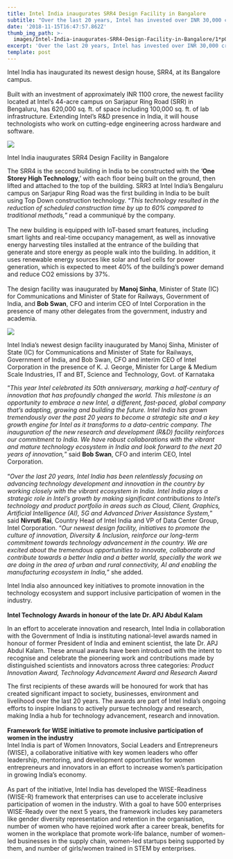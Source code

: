 ```yaml
---
title: Intel India inaugurates SRR4 Design Facility in Bangalore
subtitle: "Over the last 20 years, Intel has invested over INR 30,000 crore in\_India"
date: '2018-11-15T16:47:57.862Z'
thumb_img_path: >-
  images/Intel-India-inaugurates-SRR4-Design-Facility-in-Bangalore/1*p0mq2YUDbTby9DaFG5ID8A.jpeg
excerpt: 'Over the last 20 years, Intel has invested over INR 30,000 crore in India'
template: post
---
```

Intel India has inaugurated its newest design house, SRR4, at its Bangalore campus.   
   
Built with an investment of approximately INR 1100 crore, the newest facility located at Intel’s 44-acre campus on Sarjapur Ring Road (SRR) in Bengaluru, has 620,000 sq. ft. of space including 100,000 sq. ft. of lab infrastructure. Extending Intel’s R&D presence in India, it will house technologists who work on cutting-edge engineering across hardware and software.

![](/images/Intel-India-inaugurates-SRR4-Design-Facility-in-Bangalore/1*p0mq2YUDbTby9DaFG5ID8A.jpeg)

<figcaption>Intel India inaugurates SRR4 Design Facility in Bangalore</figcaption>

The SRR4 is the second building in India to be constructed with the ‘**One Storey High Technology**,’ with each floor being built on the ground, then lifted and attached to the top of the building. SRR3 at Intel India’s Bengaluru campus on Sarjapur Ring Road was the first building in India to be built using Top Down construction technology. “*This technology resulted in the reduction of scheduled construction time by up to 60% compared to traditional methods,*” read a communiqué by the company.   
   
The new building is equipped with IoT-based smart features, including smart lights and real-time occupancy management, as well as innovative energy harvesting tiles installed at the entrance of the building that generate and store energy as people walk into the building. In addition, it uses renewable energy sources like solar and fuel cells for power generation, which is expected to meet 40% of the building’s power demand and reduce CO2 emissions by 37%.  
   
The design facility was inaugurated by **Manoj Sinha**, Minister of State (IC) for Communications and Minister of State for Railways, Government of India, and **Bob Swan**, CFO and interim CEO of Intel Corporation in the presence of many other delegates from the government, industry and academia.

![](/images/Intel-India-inaugurates-SRR4-Design-Facility-in-Bangalore/1*KEC6XwNiYAjXFKfsvK4-oQ.jpeg)

<figcaption>Intel India’s newest design facility inaugurated by Manoj Sinha, Minister of State (IC) for Communications and Minister of State for Railways, Government of India, and Bob Swan, CFO and interim CEO of Intel Corporation in the presence of K. J. George, Minister for Large &amp; Medium Scale Industries, IT and BT, Science and Technology, Govt. of Karnataka</figcaption>

“*This year Intel celebrated its 50th anniversary, marking a half-century of innovation that has profoundly changed the world. This milestone is an opportunity to embrace a new Intel, a different, fast-paced, global company that’s adapting, growing and building the future. Intel India has grown tremendously over the past 20 years to become a strategic site and a key growth engine for Intel as it transforms to a data-centric company. The inauguration of the new research and development (R&D) facility reinforces our commitment to India. We have robust collaborations with the vibrant and mature technology ecosystem in India and look forward to the next 20 years of innovation,*” said **Bob Swan**, CFO and interim CEO, Intel Corporation.  
   
“*Over the last 20 years, Intel India has been relentlessly focusing on advancing technology development and innovation in the country by working closely with the vibrant ecosystem in India. Intel India plays a strategic role in Intel’s growth by making significant contributions to Intel’s technology and product portfolio in areas such as Cloud, Client, Graphics, Artificial Intelligence (AI), 5G and Advanced Driver Assistance System,*” said **Nivruti Rai**, Country Head of Intel India and VP of Data Center Group, Intel Corporation. “*Our newest design facility, initiatives to promote the culture of innovation, Diversity & Inclusion, reinforce our long-term commitment towards technology advancement in the country. We are excited about the tremendous opportunities to innovate, collaborate and contribute towards a better India and a better world, specially the work we are doing in the area of urban and rural connectivity, AI and enabling the manufacturing ecosystem in India,*” she added.

Intel India also announced key initiatives to promote innovation in the technology ecosystem and support inclusive participation of women in the industry.  
   
**Intel Technology Awards in honour of the late Dr. APJ Abdul Kalam**

In an effort to accelerate innovation and research, Intel India in collaboration with the Government of India is instituting national-level awards named in honour of former President of India and eminent scientist, the late Dr. APJ Abdul Kalam. These annual awards have been introduced with the intent to recognise and celebrate the pioneering work and contributions made by distinguished scientists and innovators across three categories: *Product Innovation Award, Technology Advancement Award and Research Award*

The first recipients of these awards will be honoured for work that has created significant impact to society, businesses, environment and livelihood over the last 20 years. The awards are part of Intel India’s ongoing efforts to inspire Indians to actively pursue technology and research, making India a hub for technology advancement, research and innovation.  
   
**Framework for WISE initiative to promote inclusive participation of women in the industry**  
Intel India is part of Women Innovators, Social Leaders and Entrepreneurs (WISE), a collaborative initiative with key women leaders who offer leadership, mentoring, and development opportunities for women entrepreneurs and innovators in an effort to increase women’s participation in growing India’s economy.  
   
As part of the initiative, Intel India has developed the WISE-Readiness (WISE-R) framework that enterprises can use to accelerate inclusive participation of women in the industry. With a goal to have 500 enterprises WISE-Ready over the next 5 years, the framework includes key parameters like gender diversity representation and retention in the organisation, number of women who have rejoined work after a career break, benefits for women in the workplace that promote work-life balance, number of women-led businesses in the supply chain, women-led startups being supported by them, and number of girls/women trained in STEM by enterprises.

